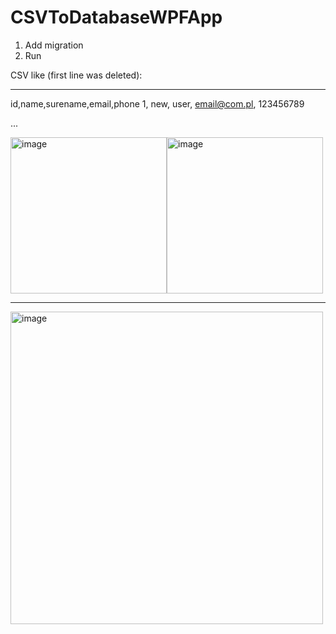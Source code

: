 # CSVToDatabaseWPFApp

1. Add migration
2. Run

CSV like (first line was deleted):
_________________________________________
id,name,surename,email,phone
1, new, user, email@com.pl, 123456789

...

<img width="250" alt="image" src="https://user-images.githubusercontent.com/47826375/145503949-9ffc7de8-1a65-4a65-a164-b8b87e16db56.png"><img width="250" alt="image" src="https://user-images.githubusercontent.com/47826375/145503987-e24b1a22-8e23-4b1d-aeb9-87e7d51e8aef.png">

_________________________________________

<img width="500" alt="image" src="https://user-images.githubusercontent.com/47826375/145501706-61fef5d8-8565-455b-bf4d-becbf0f5407e.png">

